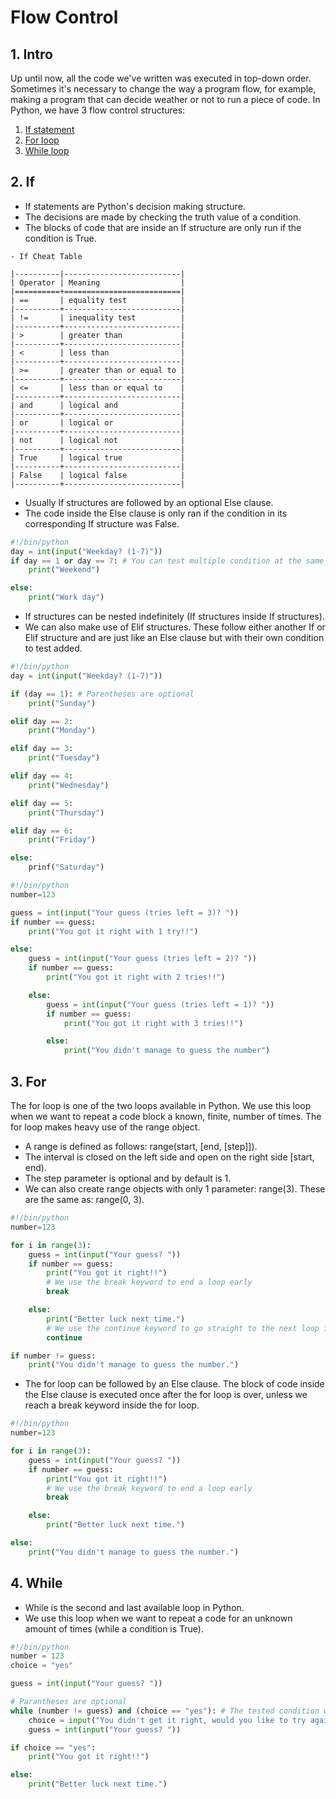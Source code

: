 # Flow Control


## 1. Intro

Up until now, all the code we've written was executed in top-down order. Sometimes it's necessary to change the way a program flow, for example, making a program that can decide weather or not to run a piece of code.
In Python, we have 3 flow control structures:
1. [If statement](#if)
1. [For loop](#for)
1. [While loop](#while)


## 2. If

- If statements are Python's decision making structure.
- The decisions are made by checking the truth value of a condition.
- The blocks of code that are inside an If structure are only run if the condition is True.


```
- If Cheat Table

|----------|--------------------------|
| Operator | Meaning                  |
|==========+==========================|
| ==       | equality test            |
|----------+--------------------------|
| !=       | inequality test          |
|----------+--------------------------|
| >        | greater than             |
|----------+--------------------------|
| <        | less than                |
|----------+--------------------------|
| >=       | greater than or equal to |
|----------+--------------------------|
| <=       | less than or equal to    |
|----------+--------------------------|
| and      | logical and              |
|----------+--------------------------|
| or       | logical or               |
|----------+--------------------------|
| not      | logical not              |
|----------+--------------------------|
| True     | logical true             |
|----------+--------------------------|
| False    | logical false            |
|----------+--------------------------|
```

- Usually If structures are followed by an optional Else clause.
- The code inside the Else clause is only ran if the condition in its corresponding If structure was False.

```python
#!/bin/python
day = int(input("Weekday? (1-7)"))
if day == 1 or day == 7: # You can test multiple condition at the same time
	print("Weekend")

else:
	print("Work day")
```

- If structures can be nested indefinitely (If structures inside If structures).
- We can also make use of Elif structures. These follow either another If or Elif structure and are just like an Else clause but with their own condition to test added.

```python
#!/bin/python
day = int(input("Weekday? (1-7)"))

if (day == 1): # Parentheses are optional
	print("Sunday")

elif day == 2:
	print("Monday")

elif day == 3:
	print("Tuesday")

elif day == 4:
	print("Wednesday")

elif day == 5:
	print("Thursday")

elif day == 6:
	print("Friday")

else:
	prinf("Saturday")
```

```python
#!/bin/python
number=123

guess = int(input("Your guess (tries left = 3)? "))
if number == guess:
	print("You got it right with 1 try!!")

else:
	guess = int(input("Your guess (tries left = 2)? "))
	if number == guess:
		print("You got it right with 2 tries!!")

	else:
		guess = int(input("Your guess (tries left = 1)? "))
		if number == guess:
			print("You got it right with 3 tries!!")

		else:
			print("You didn't manage to guess the number")
```


## 3. For
The for loop is one of the two loops available in Python. We use this loop when we want to repeat a code block a known, finite, number of times.
The for loop makes heavy use of the range object.

- A range is defined as follows: range(start, [end, [step]]).
- The interval is closed on the left side and open on the right side [start, end).
- The step parameter is optional and by default is 1.
- We can also create range objects with only 1 parameter: range(3). These are the same as: range(0, 3).

```python
#!/bin/python
number=123

for i in range(3):
	guess = int(input("Your guess? "))
	if number == guess:
		print("You got it right!!")
		# We use the break keyword to end a loop early
		break

	else:
		print("Better luck next time.")
		# We use the continue keyword to go straight to the next loop iteration (just wanted to show it in this case)
		continue

if number != guess:
	print("You didn't manage to guess the number.")
```

- The for loop can be followed by an Else clause. The block of code inside the Else clause is executed once after the for loop is over, unless we reach a break keyword inside the for loop.

```python
#!/bin/python
number=123

for i in range(3):
	guess = int(input("Your guess? "))
	if number == guess:
		print("You got it right!!")
		# We use the break keyword to end a loop early
		break

	else:
		print("Better luck next time.")

else:
	print("You didn't manage to guess the number.")
```


## 4. While
- While is the second and last available loop in Python.
- We use this loop when we want to repeat a code for an unknown amount of times (while a condition is True).

```python
#!/bin/python
number = 123
choice = "yes"

guess = int(input("Your guess? "))

# Parantheses are optional
while (number != guess) and (choice == "yes"): # The tested condition works the same as in the If structure
	choice = input("You didn't get it right, would you like to try again? (yes/no) ")
	guess = int(input("Your guess? "))

if choice == "yes":
	print("You got it right!!")

else:
	print("Better luck next time.")
```

